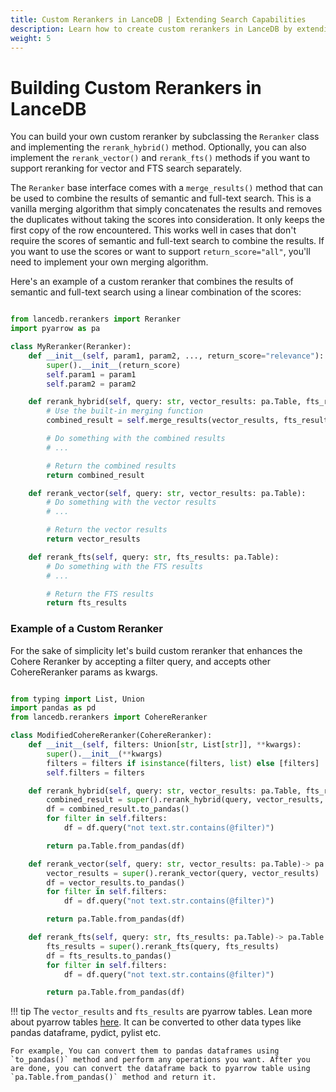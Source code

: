 ```yaml
---
title: Custom Rerankers in LanceDB | Extending Search Capabilities
description: Learn how to create custom rerankers in LanceDB by extending the base Reranker class. Includes implementation examples, score handling, and best practices for hybrid search optimization.
weight: 5
---
```


# Building Custom Rerankers in LanceDB

You can build your own custom reranker by subclassing the `Reranker` class and implementing the `rerank_hybrid()` method. Optionally, you can also implement the `rerank_vector()` and `rerank_fts()` methods if you want to support reranking for vector and FTS search separately.

The `Reranker` base interface comes with a `merge_results()` method that can be used to combine the results of semantic and full-text search. This is a vanilla merging algorithm that simply concatenates the results and removes the duplicates without taking the scores into consideration. It only keeps the first copy of the row encountered. This works well in cases that don't require the scores of semantic and full-text search to combine the results. If you want to use the scores or want to support `return_score="all"`, you'll need to implement your own merging algorithm.

Here's an example of a custom reranker that combines the results of semantic and full-text search using a linear combination of the scores:

```python

from lancedb.rerankers import Reranker
import pyarrow as pa

class MyReranker(Reranker):
    def __init__(self, param1, param2, ..., return_score="relevance"):
        super().__init__(return_score)
        self.param1 = param1
        self.param2 = param2

    def rerank_hybrid(self, query: str, vector_results: pa.Table, fts_results: pa.Table):
        # Use the built-in merging function
        combined_result = self.merge_results(vector_results, fts_results)

        # Do something with the combined results
        # ...

        # Return the combined results
        return combined_result

    def rerank_vector(self, query: str, vector_results: pa.Table):
        # Do something with the vector results
        # ...

        # Return the vector results
        return vector_results

    def rerank_fts(self, query: str, fts_results: pa.Table):
        # Do something with the FTS results
        # ...

        # Return the FTS results
        return fts_results

```

### Example of a Custom Reranker
For the sake of simplicity let's build custom reranker that enhances the Cohere Reranker by accepting a filter query, and accepts other CohereReranker params as kwargs.

```python

from typing import List, Union
import pandas as pd
from lancedb.rerankers import CohereReranker

class ModifiedCohereReranker(CohereReranker):
    def __init__(self, filters: Union[str, List[str]], **kwargs):
        super().__init__(**kwargs)
        filters = filters if isinstance(filters, list) else [filters]
        self.filters = filters

    def rerank_hybrid(self, query: str, vector_results: pa.Table, fts_results: pa.Table)-> pa.Table:
        combined_result = super().rerank_hybrid(query, vector_results, fts_results)
        df = combined_result.to_pandas()
        for filter in self.filters:
            df = df.query("not text.str.contains(@filter)")

        return pa.Table.from_pandas(df)

    def rerank_vector(self, query: str, vector_results: pa.Table)-> pa.Table:
        vector_results = super().rerank_vector(query, vector_results)
        df = vector_results.to_pandas()
        for filter in self.filters:
            df = df.query("not text.str.contains(@filter)")

        return pa.Table.from_pandas(df)

    def rerank_fts(self, query: str, fts_results: pa.Table)-> pa.Table:
        fts_results = super().rerank_fts(query, fts_results)
        df = fts_results.to_pandas()
        for filter in self.filters:
            df = df.query("not text.str.contains(@filter)")

        return pa.Table.from_pandas(df)

```

!!! tip
    The `vector_results` and `fts_results` are pyarrow tables. Lean more about pyarrow tables [here](https://arrow.apache.org/docs/python). It can be converted to other data types like pandas dataframe, pydict, pylist etc.

    For example, You can convert them to pandas dataframes using `to_pandas()` method and perform any operations you want. After you are done, you can convert the dataframe back to pyarrow table using `pa.Table.from_pandas()` method and return it.
